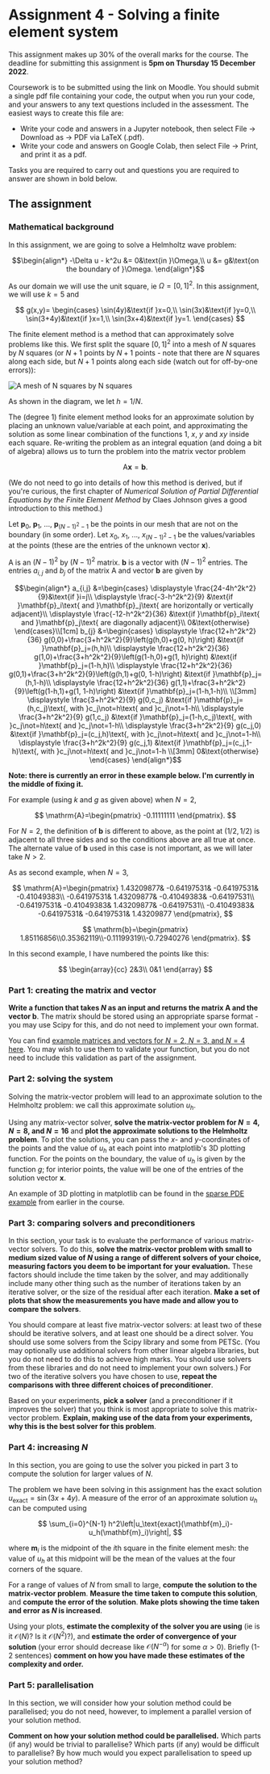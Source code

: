 # Assignment 4 - Solving a finite element system

This assignment makes up 30% of the overall marks for the course. The deadline for submitting this assignment is **5pm on Thursday 15 December 2022**.

Coursework is to be submitted using the link on Moodle. You should submit a single pdf file containing your code, the output when you run your code, and your answers
to any text questions included in the assessment. The easiest ways to create this file are:

- Write your code and answers in a Jupyter notebook, then select File -> Download as -> PDF via LaTeX (.pdf).
- Write your code and answers on Google Colab, then select File -> Print, and print it as a pdf.

Tasks you are required to carry out and questions you are required to answer are shown in bold below.

## The assignment

### Mathematical background
In this assignment, we are going to solve a Helmholtz wave problem:

$$\begin{align*}
-\Delta u - k^2u &= 0&\text{in }\Omega,\\
u &= g&\text{on the boundary of }\Omega.
\end{align*}$$

As our domain we will use the unit square, ie $\Omega=[0,1]^2$.
In this assignment, we will use $k=5$ and

$$
g(x,y)=
\begin{cases}
\sin(4y)&\text{if }x=0,\\
\sin(3x)&\text{if }y=0,\\
\sin(3+4y)&\text{if }x=1,\\
\sin(3x+4)&\text{if }y=1.
\end{cases}
$$

The finite element method is a method that can approximately solve problems like this. We first split the square $[0,1]^2$ into a mesh of $N$ squares by $N$ squares
(or $N+1$ points by $N+1$ points - 
note that there are $N$ squares along each side, but $N+1$ points along each side (watch out for off-by-one errors)):

![A mesh of $N$ squares by $N$ squares](img/2022a4-mesh.png)

As shown in the diagram, we let $h=1/N$.

The (degree 1) finite element method looks for an approximate solution by placing an unknown value/variable at each point, and approximating the solution as some
linear combination of the functions $1$, $x$, $y$ and $xy$ inside each square. Re-writing the problem as an integral equation (and doing a bit of algebra) allows
us to turn the problem into the matrix vector problem

$$\mathrm{A}\mathbf{x}=\mathbf{b}.$$

(We do not need to go into details of how this method is derived, but if you're curious, the first chapter of
*Numerical Solution of Partial Differential Equations by the Finite Element Method* by Claes Johnson
gives a good introduction to this method.)

Let $\mathbf{p}_0$, $\mathbf{p}_1$, ..., $\mathbf{p}_{(N-1)^2-1}$ be the points in our mesh that are not on the boundary (in some order). Let $x_0$, $x_1$, ..., $x_{(N-1)^2-1}$ be
the values/variables at the points (these are the entries of the unknown vector $\mathbf{x}$).

$\mathrm{A}$ is an $(N-1)^2$ by $(N-1)^2$ matrix. $\mathbf{b}$ is a vector with $(N-1)^2$ entries. The entries $a_{i,j}$ and $b_j$ of the matrix $\mathrm{A}$ and vector $\mathbf{b}$ are given by

$$\begin{align*}
a_{i,j} &=\begin{cases}
\displaystyle
\frac{24-4h^2k^2}{9}&\text{if }i=j\\
\displaystyle
\frac{-3-h^2k^2}{9}
&\text{if }\mathbf{p}_i\text{ and }\mathbf{p}_j\text{ are horizontally or vertically adjacent}\\
\displaystyle
\frac{-12-h^2k^2}{36}
&\text{if }\mathbf{p}_i\text{ and }\mathbf{p}_j\text{ are diagonally adjacent}\\
0&\text{otherwise}
\end{cases}\\[1cm]
b_{j} &=\begin{cases}
\displaystyle
\frac{12+h^2k^2}{36} g(0,0)+\frac{3+h^2k^2}{9}\left(g(h,0)+g(0, h)\right)
&\text{if }\mathbf{p}_j=(h,h)\\
\displaystyle
\frac{12+h^2k^2}{36} g(1,0)+\frac{3+h^2k^2}{9}\left(g(1-h,0)+g(1, h)\right)
&\text{if }\mathbf{p}_j=(1-h,h)\\
\displaystyle
\frac{12+h^2k^2}{36} g(0,1)+\frac{3+h^2k^2}{9}\left(g(h,1)+g(0, 1-h)\right)
&\text{if }\mathbf{p}_j=(h,1-h)\\
\displaystyle
\frac{12+h^2k^2}{36} g(1,1)+\frac{3+h^2k^2}{9}\left(g(1-h,1)+g(1, 1-h)\right)
&\text{if }\mathbf{p}_j=(1-h,1-h)\\
\\[3mm]
\displaystyle
\frac{3+h^2k^2}{9} g(0,c_j)
&\text{if }\mathbf{p}_j=(h,c_j)\text{, with }c_j\not=h\text{ and }c_j\not=1-h\\
\displaystyle
\frac{3+h^2k^2}{9} g(1,c_j)
&\text{if }\mathbf{p}_j=(1-h,c_j)\text{, with }c_j\not=h\text{ and }c_j\not=1-h\\
\displaystyle
\frac{3+h^2k^2}{9} g(c_j,0)
&\text{if }\mathbf{p}_j=(c_j,h)\text{, with }c_j\not=h\text{ and }c_j\not=1-h\\
\displaystyle
\frac{3+h^2k^2}{9} g(c_j,1)
&\text{if }\mathbf{p}_j=(c_j,1-h)\text{, with }c_j\not=h\text{ and }c_j\not=1-h
\\[3mm]
0&\text{otherwise}
\end{cases}
\end{align*}$$


**Note: there is currently an error in these example below. I'm currently in the middle of fixing it.**

For example (using $k$ and $g$ as given above) when $N=2$, 

$$
\mathrm{A}=\begin{pmatrix}
-0.11111111
\end{pmatrix}.
$$

For $N=2$, the definition of $\mathbf{b}$ is different to above, as the point at $(1/2,1/2)$ is adjacent to all three sides and so the conditions above are all true at once.
The alternate value of $\mathbf{b}$ used in this case is not important, as we will later
take $N>2$.

As as second example, when $N=3$,

$$
\mathrm{A}=\begin{pmatrix}
 1.43209877& -0.64197531& -0.64197531& -0.41049383\\
-0.64197531&  1.43209877& -0.41049383& -0.64197531\\
-0.64197531& -0.41049383&  1.43209877& -0.64197531\\
-0.41049383& -0.64197531& -0.64197531&  1.43209877
\end{pmatrix},
$$

$$
\mathrm{b}=\begin{pmatrix}
1.85116856\\0.35362119\\-0.11199319\\-0.72940276
\end{pmatrix}.
$$

In this second example, I have numbered the points like this:

$$
\begin{array}{cc}
2&3\\
0&1
\end{array}
$$

### Part 1: creating the matrix and vector
**Write a function that takes $N$ as an input and returns the matrix $\mathrm{A}$ and the vector $\mathbf{b}$**. The matrix should be stored using an appropriate sparse format - you may use Scipy for this, and do not need to implement your own format.

You can find [example matrices and vectors for $N=2$, $N=3$, and $N=4$ here](2022-a4-A_and_b.md). You may wish to use them to validate your function, but you do not need to include this validation as
part of the assignment.

### Part 2: solving the system
Solving the matrix-vector problem will lead to an approximate solution to the Helmholtz problem:
we call this approximate solution $u_h$.

Using any matrix-vector solver, **solve the matrix-vector problem for $N=4$, $N=8$, and $N=16$** and **plot the approximate solutions
to the Helmholtz problem**. To plot
the solutions, you can pass the $x$- and $y$-coordinates of the points and the value of $u_h$ at each
point into matplotlib's 3D plotting function. For the points on the boundary, the value of $u_h$ is
given by the function $g$; for interior points, the value will be one of the entries of the solution
vector $\mathbf{x}$.

An example of 3D plotting in matplotlib can be found in the [sparse PDE example](sparse_linalg_pde.ipynb) from earlier in the course.

### Part 3: comparing solvers and preconditioners
In this section, your task is to evaluate the performance of various matrix-vector solvers.
To do this, **solve the matrix-vector problem with small to medium sized value of $N$ using a range of different solvers of your choice,
measuring factors you deem to be important for your evaluation.** These factors should include
the time taken by the solver, and may additionally include many other thing such as the number of
iterations taken by an iterative solver, or the size of the residual after each iteration.
**Make a set of plots that show the measurements you have made and allow you to compare the solvers**.

You should compare at least five matrix-vector solvers: at least two of these should be iterative
solvers, and at least one should be a direct solver. You should use some solvers from the Scipy
library and some from PETSc. (You may optionally use additional solvers from other linear algebra
libraries, but you do not need to do this to achieve high marks. You should use solvers from these libraries and do not need to implement your own solvers.)
For two of the iterative solvers you have chosen to use,
**repeat the comparisons with three different choices of preconditioner**.

Based on your experiments, **pick a solver** (and a preconditioner if it improves the solver)
that you think is most appropriate to solve this matrix-vector problem. **Explain, making use
of the data from your experiments, why this is the best solver for this problem**.

### Part 4: increasing $N$
In this section, you are going to use the solver you picked in part 3 to compute the solution
for larger values of $N$.

The problem we have been solving in this assignment has the exact solution $u_\text{exact}=\sin(3x+4y)$.
A measure of the error of an approximate solution $u_h$ can be computed using

$$
\sum_{i=0}^{N-1} h^2\left|u_\text{exact}(\mathbf{m}_i)-u_h(\mathbf{m}_i)\right|,
$$

where $\mathbf{m}_i$ is the midpoint of the $i$th square in the finite element mesh: the value of
$u_h$ at this midpoint will be the mean of the values at the four corners of the square.

For a range of values of $N$ from small to large, **compute the solution to the matrix-vector
problem**. **Measure the time taken to compute this solution**, and **compute the error of the solution**.
**Make plots showing the time taken and error as $N$ is increased**.

Using your plots, **estimate the complexity of the solver you are using** (ie is it $\mathcal{O}(N)$?
Is it $\mathcal{O}(N^2)$?), and **estimate the order of convergence of your solution** (your error
should decrease like $\mathcal{O}(N^{-\alpha})$ for some $\alpha>0$). Briefly (1-2 sentences)
**comment on how you have made these estimates of the complexity and order.**

### Part 5: parallelisation
In this section, we will consider how your solution method could be parallelised; you do not need,
however, to implement a parallel version of your solution method.

**Comment on how your solution method could be parallelised.** Which parts (if any) would be trivial
to parallelise? Which parts (if any) would be difficult to parallelise? By how much would you expect
parallelisation to speed up your solution method?
